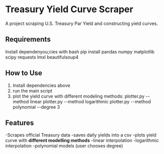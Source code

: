 # Treasury Yield Curve Scraper
A project scraping U.S. Treasury Par Yield and constructing yield curves.

## Requirements
Install dependenyou;cies with bash
pip install pandas numpy matplotlib scipy requests lmxl beautifulsoup4

## How to Use
1. Install dependencies above
2. run the main script
3. plot the yield curve with different modeling methods:
   plotter.py --method linear
   plotter.py --method logarithmic
   plotter.py --method polynomial --degree 3
  
## Features
-Scrapes official Treasury data
-saves daily yields into a csv
-plots yield curve with **different modelling methods**
  -linear interpolation
  -logarithmic interpolation
  -polynomial models (user chooses degree)
  
